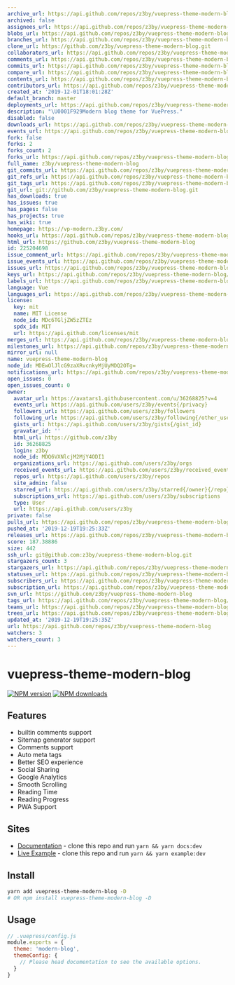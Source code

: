 ```yaml
---
archive_url: https://api.github.com/repos/z3by/vuepress-theme-modern-blog/{archive_format}{/ref}
archived: false
assignees_url: https://api.github.com/repos/z3by/vuepress-theme-modern-blog/assignees{/user}
blobs_url: https://api.github.com/repos/z3by/vuepress-theme-modern-blog/git/blobs{/sha}
branches_url: https://api.github.com/repos/z3by/vuepress-theme-modern-blog/branches{/branch}
clone_url: https://github.com/z3by/vuepress-theme-modern-blog.git
collaborators_url: https://api.github.com/repos/z3by/vuepress-theme-modern-blog/collaborators{/collaborator}
comments_url: https://api.github.com/repos/z3by/vuepress-theme-modern-blog/comments{/number}
commits_url: https://api.github.com/repos/z3by/vuepress-theme-modern-blog/commits{/sha}
compare_url: https://api.github.com/repos/z3by/vuepress-theme-modern-blog/compare/{base}...{head}
contents_url: https://api.github.com/repos/z3by/vuepress-theme-modern-blog/contents/{+path}
contributors_url: https://api.github.com/repos/z3by/vuepress-theme-modern-blog/contributors
created_at: '2019-12-01T18:01:28Z'
default_branch: master
deployments_url: https://api.github.com/repos/z3by/vuepress-theme-modern-blog/deployments
description: "\U0001F929Modern blog theme for VuePress."
disabled: false
downloads_url: https://api.github.com/repos/z3by/vuepress-theme-modern-blog/downloads
events_url: https://api.github.com/repos/z3by/vuepress-theme-modern-blog/events
fork: false
forks: 2
forks_count: 2
forks_url: https://api.github.com/repos/z3by/vuepress-theme-modern-blog/forks
full_name: z3by/vuepress-theme-modern-blog
git_commits_url: https://api.github.com/repos/z3by/vuepress-theme-modern-blog/git/commits{/sha}
git_refs_url: https://api.github.com/repos/z3by/vuepress-theme-modern-blog/git/refs{/sha}
git_tags_url: https://api.github.com/repos/z3by/vuepress-theme-modern-blog/git/tags{/sha}
git_url: git://github.com/z3by/vuepress-theme-modern-blog.git
has_downloads: true
has_issues: true
has_pages: false
has_projects: true
has_wiki: true
homepage: https://vp-modern.z3by.com/
hooks_url: https://api.github.com/repos/z3by/vuepress-theme-modern-blog/hooks
html_url: https://github.com/z3by/vuepress-theme-modern-blog
id: 225204698
issue_comment_url: https://api.github.com/repos/z3by/vuepress-theme-modern-blog/issues/comments{/number}
issue_events_url: https://api.github.com/repos/z3by/vuepress-theme-modern-blog/issues/events{/number}
issues_url: https://api.github.com/repos/z3by/vuepress-theme-modern-blog/issues{/number}
keys_url: https://api.github.com/repos/z3by/vuepress-theme-modern-blog/keys{/key_id}
labels_url: https://api.github.com/repos/z3by/vuepress-theme-modern-blog/labels{/name}
language: Vue
languages_url: https://api.github.com/repos/z3by/vuepress-theme-modern-blog/languages
license:
  key: mit
  name: MIT License
  node_id: MDc6TGljZW5zZTEz
  spdx_id: MIT
  url: https://api.github.com/licenses/mit
merges_url: https://api.github.com/repos/z3by/vuepress-theme-modern-blog/merges
milestones_url: https://api.github.com/repos/z3by/vuepress-theme-modern-blog/milestones{/number}
mirror_url: null
name: vuepress-theme-modern-blog
node_id: MDEwOlJlcG9zaXRvcnkyMjUyMDQ2OTg=
notifications_url: https://api.github.com/repos/z3by/vuepress-theme-modern-blog/notifications{?since,all,participating}
open_issues: 0
open_issues_count: 0
owner:
  avatar_url: https://avatars1.githubusercontent.com/u/36268825?v=4
  events_url: https://api.github.com/users/z3by/events{/privacy}
  followers_url: https://api.github.com/users/z3by/followers
  following_url: https://api.github.com/users/z3by/following{/other_user}
  gists_url: https://api.github.com/users/z3by/gists{/gist_id}
  gravatar_id: ''
  html_url: https://github.com/z3by
  id: 36268825
  login: z3by
  node_id: MDQ6VXNlcjM2MjY4ODI1
  organizations_url: https://api.github.com/users/z3by/orgs
  received_events_url: https://api.github.com/users/z3by/received_events
  repos_url: https://api.github.com/users/z3by/repos
  site_admin: false
  starred_url: https://api.github.com/users/z3by/starred{/owner}{/repo}
  subscriptions_url: https://api.github.com/users/z3by/subscriptions
  type: User
  url: https://api.github.com/users/z3by
private: false
pulls_url: https://api.github.com/repos/z3by/vuepress-theme-modern-blog/pulls{/number}
pushed_at: '2019-12-19T19:25:33Z'
releases_url: https://api.github.com/repos/z3by/vuepress-theme-modern-blog/releases{/id}
score: 187.38886
size: 442
ssh_url: git@github.com:z3by/vuepress-theme-modern-blog.git
stargazers_count: 3
stargazers_url: https://api.github.com/repos/z3by/vuepress-theme-modern-blog/stargazers
statuses_url: https://api.github.com/repos/z3by/vuepress-theme-modern-blog/statuses/{sha}
subscribers_url: https://api.github.com/repos/z3by/vuepress-theme-modern-blog/subscribers
subscription_url: https://api.github.com/repos/z3by/vuepress-theme-modern-blog/subscription
svn_url: https://github.com/z3by/vuepress-theme-modern-blog
tags_url: https://api.github.com/repos/z3by/vuepress-theme-modern-blog/tags
teams_url: https://api.github.com/repos/z3by/vuepress-theme-modern-blog/teams
trees_url: https://api.github.com/repos/z3by/vuepress-theme-modern-blog/git/trees{/sha}
updated_at: '2019-12-19T19:25:35Z'
url: https://api.github.com/repos/z3by/vuepress-theme-modern-blog
watchers: 3
watchers_count: 3
---
```


# vuepress-theme-modern-blog

[![NPM version](https://badgen.net/npm/v/vuepress-theme-modern-blog)](https://npmjs.com/package/vuepress-theme-modern-blog) [![NPM downloads](https://badgen.net/npm/dt/vuepress-theme-modern-blog)](https://npmjs.com/package/vuepress-theme-modern-blog)

## Features

- builtin comments support
- Sitemap generator support
- Comments support
- Auto meta tags
- Better SEO experience
- Social Sharing
- Google Analytics
- Smooth Scrolling
- Reading Time
- Reading Progress
- PWA Support


## Sites

- [Documentation](https://vp-modern-docs.z3by.com) - clone this repo and run `yarn && yarn docs:dev`
- [Live Example](https://vp-modern.z3by.com/) - clone this repo and run `yarn && yarn example:dev`


## Install

```bash
yarn add vuepress-theme-modern-blog -D
# OR npm install vuepress-theme-modern-blog -D
```

## Usage

```js
// .vuepress/config.js
module.exports = {
  theme: 'modern-blog',
  themeConfig: {
    // Please head documentation to see the available options.
  }
}
```
